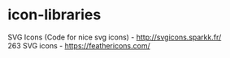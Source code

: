 # icon-libraries
SVG Icons (Code for nice svg icons) - http://svgicons.sparkk.fr/ <br />
263 SVG icons - https://feathericons.com/ <br />
